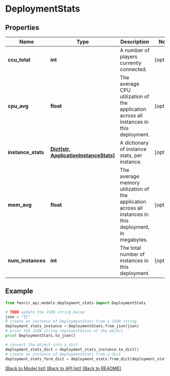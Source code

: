 # DeploymentStats


## Properties

Name | Type | Description | Notes
------------ | ------------- | ------------- | -------------
**ccu_total** | **int** | A number of players currently connected. | [optional] 
**cpu_avg** | **float** | The average CPU utilization of the application across all instances in this deployment. | [optional] 
**instance_stats** | [**Dict[str, ApplicationInstanceStats]**](ApplicationInstanceStats.md) | A dictionary of instance stats, per instance. | [optional] 
**mem_avg** | **float** | The average memory utilization of the application across all instances in this deployment, in megabytes. | [optional] 
**num_instances** | **int** | The total number of instances in this deployment. | [optional] 

## Example

```python
from fenrir_api.models.deployment_stats import DeploymentStats

# TODO update the JSON string below
json = "{}"
# create an instance of DeploymentStats from a JSON string
deployment_stats_instance = DeploymentStats.from_json(json)
# print the JSON string representation of the object
print DeploymentStats.to_json()

# convert the object into a dict
deployment_stats_dict = deployment_stats_instance.to_dict()
# create an instance of DeploymentStats from a dict
deployment_stats_form_dict = deployment_stats.from_dict(deployment_stats_dict)
```
[[Back to Model list]](../README.md#documentation-for-models) [[Back to API list]](../README.md#documentation-for-api-endpoints) [[Back to README]](../README.md)


